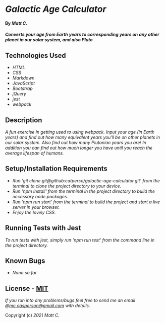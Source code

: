 # _Galactic Age Calculator_

#### By _**Matt C.**_

#### _Converts your age from Earth years to corresponding years on any other planet in our solar system, and also Pluto_

## Technologies Used

* _HTML_
* _CSS_
* _Markdown_
* _JavaScript_
* _Bootstrap_
* _jQuery_
* _jest_
* _webpack_

## Description

_A fun exercise in getting used to using webpack. Input your age (in Earth years) and find out how many equivalent years you'll be on other planets in our solar system. Also find out how many Plutonian years you are! In addition you can find out how much longer you have until you reach the average lifespan of humans._

## Setup/Installation Requirements

* _Run 'git clone git@github:catperso/galactic-age-calculator.git' from the terminal to clone the project directory to your device._
* _Run 'npm install' from the terminal in the project directory to build the necessary node packages._
* _Run 'npm run start' from the terminal to build the project and start a live server in your browser._
* _Enjoy the lovely CSS._

## Running Tests with Jest

_To run tests with jest, simply run 'npm run test' from the command line in the project directory._

## Known Bugs

* _None so far_

## License - [MIT](https://opensource.org/licenses/MIT)

_If you run into any problems/bugs feel free to send me an email @mc.casperson@gmail.com with details._

Copyright (c) _2021_ _Matt C._